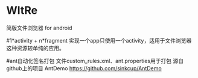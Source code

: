 # WItRe
简版文件浏览器 for android

#1\*activity + n\*fragment
实现一个app只使用一个activity，适用于文件浏览器这种资源较单纯的应用。

#ant自动化签名打包
文件custom_rules.xml、ant.properties用于打包
源自github上的项目 AntDemo https://github.com/sinkcup/AntDemo
